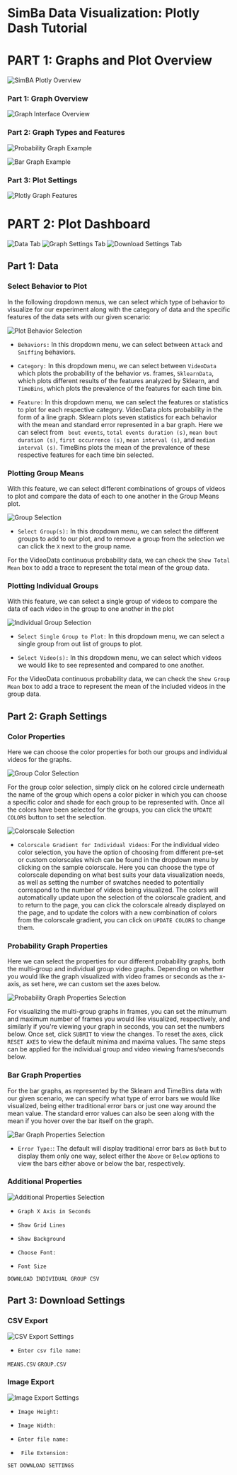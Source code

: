 # SimBa Data Visualization: Plotly Dash Tutorial


# PART 1: Graphs and Plot Overview

![](https://github.com/sgoldenlab/simba/blob/master/images/cover%20photo.PNG "SimBA Plotly Overview")

### Part 1: Graph Overview

![](https://github.com/sgoldenlab/simba/blob/master/images/overall_bar.JPG "Graph Interface Overview")

### Part 2: Graph Types and Features

![](https://github.com/sgoldenlab/simba/blob/master/images/probability.JPG "Probability Graph Example")

![](https://github.com/sgoldenlab/simba/blob/master/images/bargraph.JPG "Bar Graph Example")

### Part 3: Plot Settings

![](https://github.com/sgoldenlab/simba/blob/master/images/probability_features.png "Plotly Graph Features")

# PART 2: Plot Dashboard

![](https://github.com/sgoldenlab/simba/blob/master/images/data_tab.JPG "Data Tab")
![](https://github.com/sgoldenlab/simba/blob/master/images/graphsettings_tab.JPG "Graph Settings Tab")
![](https://github.com/sgoldenlab/simba/blob/master/images/downloadsettings_2.JPG "Download Settings Tab")

## Part 1: Data

### Select Behavior to Plot

In the following dropdown menus, we can select which type of behavior to visualize for our experiment along with the category of data
and the specific features of the data sets with our given scenario:

![](https://github.com/sgoldenlab/simba/blob/master/images/plot_behavior.JPG "Plot Behavior Selection")

* ```Behaviors:``` In this dropdown menu, we can select between `Attack` and `Sniffing` behaviors.

* ```Category:``` In this dropdown menu, we can select between `VideoData` which plots the probability of the behavior vs. frames,
`SklearnData`, which plots different results of the features analyzed by Sklearn, and `TimeBins`, which plots the prevalence of the features
for each time bin.

* ```Feature:``` In this dropdown menu, we can select the features or statistics to plot for each respective category. VideoData 
plots probability in the form of a line graph. Sklearn plots seven statistics for each behavior with the mean and standard error represented
in a bar graph. Here we can select from ` bout events`, `total events duration (s)`, `mean bout duration (s)`, `first occurrence (s)`, `mean interval (s)`,
and `median interval (s)`. TimeBins plots the mean of the prevalence of these respective features for each time bin selected. 

### Plotting Group Means

With this feature, we can select different combinations of groups of videos to plot and compare the data of each to one another in the Group Means plot.

![](https://github.com/sgoldenlab/simba/blob/master/images/group_means.JPG "Group Selection")

* ```Select Group(s):``` In this dropdown menu, we can select the different groups to add to our plot, and to remove a group
from the selection we can click the `X` next to the group name.

For the VideoData continuous probability data, we can check the `Show Total Mean` box to add a trace to represent the total mean of the group data.

### Plotting Individual Groups

With this feature, we can select a single group of videos to compare the data of each video in the group to one another in the plot

![](https://github.com/sgoldenlab/simba/blob/master/images/individual_groups.JPG "Individual Group Selection")

* ```Select Single Group to Plot:``` In this dropdown menu, we can select a single group from out list of groups to plot.

* ```Select Video(s):``` In this dropdown menu, we can select which videos we would like to see represented and compared to one another.

For the VideoData continuous probability data, we can check the `Show Group Mean` box to add a trace to represent the mean of the included videos
in the group data.

## Part 2: Graph Settings

### Color Properties

Here we can choose the color properties for both our groups and individual videos for the graphs. 

![](https://github.com/sgoldenlab/simba/blob/master/images/group_colors.png "Group Color Selection")

For the group color selection, simply click on he colored circle underneath the name of the group which opens a color picker in which you can choose 
a specific color and shade for each group to be represented with. Once all the colors have been selected for the groups, you can click the `UPDATE COLORS`
button to set the selection.

![](https://github.com/sgoldenlab/simba/blob/master/images/colorscales.png "Colorscale Selection")

* ```Colorscale Gradient for Individual Videos```: For the individual video color selection, you have the option of choosing from different pre-set or custom
colorscales which can be found in the dropdown menu by clicking on the sample colorscale. Here you can choose the type of colorscale depending on what best
suits your data visualization needs, as well as setting the number of swatches needed to potentially correspond to the number of videos being visualized.
The colors will automatically update upon the selection of the colorscale gradient, and to return to the page, you can click the colorscale already displayed
on the page, and to update the colors with a new combination of colors from the colorscale gradient, you can click on `UPDATE COLORS` to change them.


### Probability Graph Properties

Here we can select the properties for our different probability graphs, both the multi-group and individual group video graphs. Depending on whether you would
like the graph visualized with video frames or seconds as the x-axis, as set here, we can custom set the axes below.

![](https://github.com/sgoldenlab/simba/blob/master/images/probability_propertiesJPG.JPGg "Probability Graph Properties Selection")

For visualizing the multi-group graphs in frames, you can set the minumum and maximum number of frames you would like visualized, respectively, and similarly 
if you're viewing your graph in seconds, you can set the numbers below. Once set, click `SUBMIT` to view the changes. To reset the axes, click `RESET AXES` 
to view the default minima and maxima values. The same steps can be applied for the individual group and video viewing frames/seconds below.


### Bar Graph Properties

For the bar graphs, as represented by the Sklearn and TimeBins data with our given scenario, we can specify what type of error bars we would like visualized,
being either traditional error bars or just one way around the mean value. The standard error values can also be seen along with the mean if you hover over the
bar itself on the graph.

![](https://github.com/sgoldenlab/simba/blob/master/images/bar_properties.JPG "Bar Graph Properties Selection")

* ```Error Type:```: The default will display traditional error bars as `Both` but to display them only one way, select either the `Above` or `Below` options to
view the bars either above or below the bar, respectively. 


### Additional Properties

![](https://github.com/sgoldenlab/simba/blob/master/images/additionalproperties_3.JPG "Additional Properties Selection")

* ```Graph X Axis in Seconds```

* ```Show Grid Lines```

* ```Show Background```

* ```Choose Font:```

* ```Font Size```

`DOWNLOAD INDIVIDUAL GROUP CSV`

## Part 3: Download Settings

### CSV Export 

![](https://github.com/sgoldenlab/simba/blob/master/images/csv_export.JPG "CSV Export Settings")

* ```Enter csv file name:```

`MEANS.CSV` `GROUP.CSV`

### Image Export
![](https://github.com/sgoldenlab/simba/blob/master/images/imageexport_2.JPG "Image Export Settings")

* ```Image Height:```

* ```Image Width:```

* ```Enter file name:```

* ``` File Extension:```

`SET DOWNLOAD SETTINGS`
